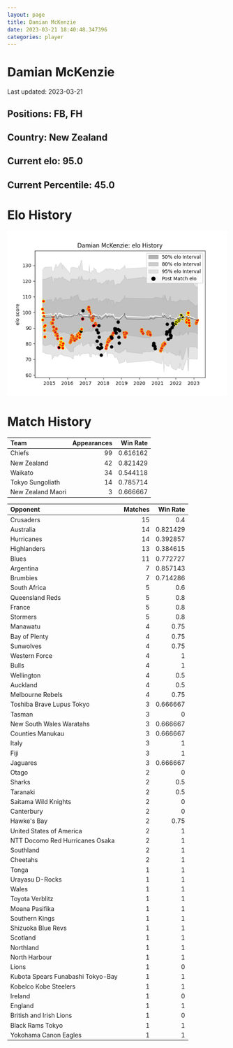 ```yaml
---  
layout: page  
title: Damian McKenzie  
date: 2023-03-21 18:40:48.347396  
categories: player  
---
```

# Damian McKenzie


Last updated: 2023-03-21
## Positions: FB, FH

## Country: New Zealand

## Current elo: 95.0

## Current Percentile: 45.0

# Elo History


![elo history](history_DamianMcKenzie.png)
# Match History


| Team              |   Appearances |   Win Rate |
|:------------------|--------------:|-----------:|
| Chiefs            |            99 |   0.616162 |
| New Zealand       |            42 |   0.821429 |
| Waikato           |            34 |   0.544118 |
| Tokyo Sungoliath  |            14 |   0.785714 |
| New Zealand Maori |             3 |   0.666667 |

| Opponent                          |   Matches |   Win Rate |
|:----------------------------------|----------:|-----------:|
| Crusaders                         |        15 |   0.4      |
| Australia                         |        14 |   0.821429 |
| Hurricanes                        |        14 |   0.392857 |
| Highlanders                       |        13 |   0.384615 |
| Blues                             |        11 |   0.772727 |
| Argentina                         |         7 |   0.857143 |
| Brumbies                          |         7 |   0.714286 |
| South Africa                      |         5 |   0.6      |
| Queensland Reds                   |         5 |   0.8      |
| France                            |         5 |   0.8      |
| Stormers                          |         5 |   0.8      |
| Manawatu                          |         4 |   0.75     |
| Bay of Plenty                     |         4 |   0.75     |
| Sunwolves                         |         4 |   0.75     |
| Western Force                     |         4 |   1        |
| Bulls                             |         4 |   1        |
| Wellington                        |         4 |   0.5      |
| Auckland                          |         4 |   0.5      |
| Melbourne Rebels                  |         4 |   0.75     |
| Toshiba Brave Lupus Tokyo         |         3 |   0.666667 |
| Tasman                            |         3 |   0        |
| New South Wales Waratahs          |         3 |   0.666667 |
| Counties Manukau                  |         3 |   0.666667 |
| Italy                             |         3 |   1        |
| Fiji                              |         3 |   1        |
| Jaguares                          |         3 |   0.666667 |
| Otago                             |         2 |   0        |
| Sharks                            |         2 |   0.5      |
| Taranaki                          |         2 |   0.5      |
| Saitama Wild Knights              |         2 |   0        |
| Canterbury                        |         2 |   0        |
| Hawke's Bay                       |         2 |   0.75     |
| United States of America          |         2 |   1        |
| NTT Docomo Red Hurricanes Osaka   |         2 |   1        |
| Southland                         |         2 |   1        |
| Cheetahs                          |         2 |   1        |
| Tonga                             |         1 |   1        |
| Urayasu D-Rocks                   |         1 |   1        |
| Wales                             |         1 |   1        |
| Toyota Verblitz                   |         1 |   1        |
| Moana Pasifika                    |         1 |   1        |
| Southern Kings                    |         1 |   1        |
| Shizuoka Blue Revs                |         1 |   1        |
| Scotland                          |         1 |   1        |
| Northland                         |         1 |   1        |
| North Harbour                     |         1 |   1        |
| Lions                             |         1 |   0        |
| Kubota Spears Funabashi Tokyo-Bay |         1 |   1        |
| Kobelco Kobe Steelers             |         1 |   1        |
| Ireland                           |         1 |   0        |
| England                           |         1 |   1        |
| British and Irish Lions           |         1 |   0        |
| Black Rams Tokyo                  |         1 |   1        |
| Yokohama Canon Eagles             |         1 |   1        |